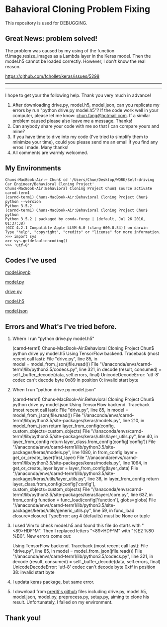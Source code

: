 # Bahavioral Cloning Problem Fixing

This repository is used for DEBUGGING.

## Great News: problem solved!

The problem was caused by my using of the function tf.image.resize_images as a Lambda layer in the Keras model. Then the model.h5 cannot be loaded correctly. However, I don't know the real reason.

https://github.com/fchollet/keras/issues/5298

----------------------------------------------
----------------------------------------------

I hope to get your the following help. Thank you very much in advance!

1. After downloading drive.py, model.h5, model.json, can you replicate my errors by run "python drive.py model.h5"? If the code work well in your computer, please let me know: chun.fang@hotmail.com. If a similar problem caused please also leave me a message. Thanks!
2. Can anybody share your code with me so that I can compare yours and mine? 
3. If you have time to dive into my code (I've tried to simplify them to minimize your time), could you please send me an email if you find any erros I made. Many thanks!
4. All comments are warmly welcomed.

## My Environments

    Chuns-MacBook-Air:~ Chun$ cd '/Users/Chun/Desktop/WORK/Self-driving Car Engineer/Behavioral Cloning Project'
    Chuns-MacBook-Air:Behavioral Cloning Project Chun$ source activate carnd-term1
    (carnd-term1) Chuns-MacBook-Air:Behavioral Cloning Project Chun$ python --version
    Python 3.5.2
    (carnd-term1) Chuns-MacBook-Air:Behavioral Cloning Project Chun$ python
    Python 3.5.2 | packaged by conda-forge | (default, Jul 26 2016, 01:37:38) 
    [GCC 4.2.1 Compatible Apple LLVM 6.0 (clang-600.0.54)] on darwin
    Type "help", "copyright", "credits" or "license" for more information.
    >>> import sys
    >>> sys.getdefaultencoding()
    >>> 'utf-8'

## Codes I've used
[model.ipynb](https://github.com/fangchun007/Bahavioral-Cloning/blob/master/model.ipynb)

[model.py](https://github.com/fangchun007/Bahavioral-Cloning/blob/master/model.py)

[drive.py](https://github.com/fangchun007/Bahavioral-Cloning/blob/master/drive.py)

[model.h5](https://github.com/fangchun007/Bahavioral-Cloning/blob/master/model.h5)

[model.json](https://raw.githubusercontent.com/fangchun007/Bahavioral-Cloning/master/model.json)

## Errors and What's I've tried before.

1. Whern I run "python drive.py model.h5"

    (carnd-term1) Chuns-MacBook-Air:Behavioral Cloning Project Chun$ python drive.py model.h5
    Using TensorFlow backend.
    Traceback (most recent call last):
      File "drive.py", line 85, in <module>    
        model = model_from_json(jfile.read())
      File "//anaconda/envs/carnd-term1/lib/python3.5/codecs.py", line 321, in decode
        (result, consumed) = self._buffer_decode(data, self.errors, final)
    UnicodeDecodeError: 'utf-8' codec can't decode byte 0x89 in position 0: invalid start byte

2. When I run "python drive.py model.json"

    (carnd-term1) Chuns-MacBook-Air:Behavioral Cloning Project Chun$ python drive.py model.json
    Using TensorFlow backend.
    Traceback (most recent call last):
      File "drive.py", line 85, in <module>
        model = model_from_json(jfile.read())
      File "//anaconda/envs/carnd-term1/lib/python3.5/site-packages/keras/models.py", line 210, in model_from_json
        return layer_from_config(config, custom_objects=custom_objects)
      File "//anaconda/envs/carnd-term1/lib/python3.5/site-packages/keras/utils/layer_utils.py", line 40, in layer_from_config
        return layer_class.from_config(config['config'])
      File "//anaconda/envs/carnd-term1/lib/python3.5/site-packages/keras/models.py", line 1080, in from_config
        layer = get_or_create_layer(first_layer)
      File "//anaconda/envs/carnd-term1/lib/python3.5/site-packages/keras/models.py", line 1064, in get_or_create_layer
        layer = layer_from_config(layer_data)
      File "//anaconda/envs/carnd-term1/lib/python3.5/site-packages/keras/utils/layer_utils.py", line 38, in layer_from_config
        return layer_class.from_config(config['config'], custom_objects=custom_objects)
      File "//anaconda/envs/carnd-term1/lib/python3.5/site-packages/keras/layers/core.py", line 637, in from_config
        function = func_load(config['function'], globs=globs)
      File "//anaconda/envs/carnd-term1/lib/python3.5/site-packages/keras/utils/generic_utils.py", line 59, in func_load
        closure=closure)
    TypeError: arg 4 (defaults) must be None or tuple
    
3. I used Vim to check model.h5 and found this file do starts with "<89>HDF^M". Then I replaced letters "<89>HDF^M" with "%E2 %80 %B0". New errors come out:

    Using TensorFlow backend.
    Traceback (most recent call last):
      File "drive.py", line 85, in <module>
        model = model_from_json(jfile.read())
      File "//anaconda/envs/carnd-term1/lib/python3.5/codecs.py", line 321, in decode
        (result, consumed) = self._buffer_decode(data, self.errors, final)
    UnicodeDecodeError: 'utf-8' codec can't decode byte 0xff in position 38: invalid start byte

4. I updata keras package, but same error.
    
5. I download from [preritj's github](https://github.com/preritj/Behavioral-Cloning)  files including drive.py, model.h5, model.json, model.py, preprocess.py, setup.py, aiming to clone his result. Unfortunately, I failed on my environment.

## Thank you!

